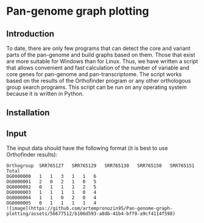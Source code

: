 # Pan-genome graph plotting

## Introduction
To date, there are only few programs that can detect the core and variant parts of the pan-genome and build graphs based on them. Those that exist are more suitable for Windows than for Linux. Thus, we have written a script that allows convenient and fast calculation of the number of variable and core genes for pan-genome and pan-transcriptome. The script works based on the results of the Orthofinder program or any other orthologous group search programs. This script can be run on any operating system because it is written in Python. 

## Installation 

## Input
The input data should have the following format (it is best to use Orthofinder results):
```
Orthogroup	SRR765127	SRR765129	SRR765130	SRR765150	SRR765151	Total
OG0000000	1	1	3	1	1	6
OG0000001	2	0	2	1	0	5
OG0000002	0	1	1	1	2	5
OG0000003	1	1	1	1	0	4
OG0000004	1	1	0	2	0	4
OG0000005	0	1	1	1	1	4
![image](https://github.com/artempronozin95/Pan-genome-graph-plotting/assets/56677512/b106d593-a8db-41b4-bff0-a9cf4114f598)
```
